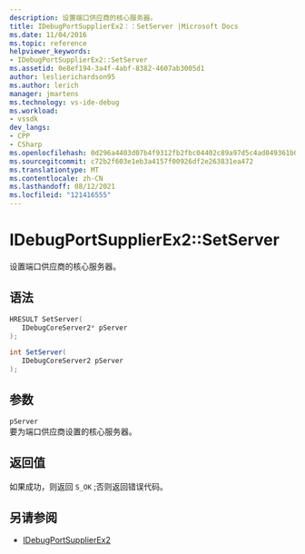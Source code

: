 ```yaml
---
description: 设置端口供应商的核心服务器。
title: IDebugPortSupplierEx2：：SetServer |Microsoft Docs
ms.date: 11/04/2016
ms.topic: reference
helpviewer_keywords:
- IDebugPortSupplierEx2::SetServer
ms.assetid: 0e8ef194-3a4f-4abf-8382-4607ab3005d1
author: leslierichardson95
ms.author: lerich
manager: jmartens
ms.technology: vs-ide-debug
ms.workload:
- vssdk
dev_langs:
- CPP
- CSharp
ms.openlocfilehash: 0d296a4403d07b4f9312fb2fbc04402c89a97d5c4ad049361b0427d90117299d
ms.sourcegitcommit: c72b2f603e1eb3a4157f00926df2e263831ea472
ms.translationtype: MT
ms.contentlocale: zh-CN
ms.lasthandoff: 08/12/2021
ms.locfileid: "121416555"
---
```

# <a name="idebugportsupplierex2setserver"></a>IDebugPortSupplierEx2::SetServer
设置端口供应商的核心服务器。

## <a name="syntax"></a>语法

```cpp
HRESULT SetServer(
   IDebugCoreServer2* pServer
);
```

```csharp
int SetServer(
   IDebugCoreServer2 pServer
);
```

## <a name="parameters"></a>参数
`pServer`\
要为端口供应商设置的核心服务器。

## <a name="return-value"></a>返回值
 如果成功，则返回 `S_OK` ;否则返回错误代码。

## <a name="see-also"></a>另请参阅
- [IDebugPortSupplierEx2](../../../extensibility/debugger/reference/idebugportsupplierex2.md)

